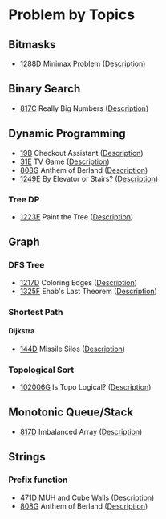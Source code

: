 # Problem by Topics

## Bitmasks

- [1288D](1288/d/d.cc) Minimax Problem ([Description](https://codeforces.com/problemset/problem/1288/D))

## Binary Search

- [817C](817/c/c.py) Really Big Numbers ([Description](https://codeforces.com/problemset/problem/817/C))

## Dynamic Programming

- [19B](19/b/b.kt) Checkout Assistant ([Description](https://codeforces.com/problemset/problem/19/B))
- [31E](31/e/e.py) TV Game ([Description](https://codeforces.com/problemset/problem/31/E))
- [808G](808/g/g.cc) Anthem of Berland ([Description](https://codeforces.com/problemset/problem/808/G)) 
- [1249E](1249/e/e.cc) By Elevator or Stairs? ([Description](https://codeforces.com/problemset/problem/1249/E))

### Tree DP

- [1223E](1223/e/e.cc) Paint the Tree ([Description](https://codeforces.com/problemset/problem/1223/E))

## Graph

### DFS Tree

- [1217D](1217/d/d.py) Coloring Edges ([Description](https://codeforces.com/problemset/problem/1217/D))
- [1325F](1325/f/f.cc) Ehab's Last Theorem ([Description](https://codeforces.com/problemset/problem/1325/F))

### Shortest Path

#### Dijkstra

- [144D](144/d/d.kt) Missile Silos ([Description](https://codeforces.com/problemset/problem/144/D))

### Topological Sort

- [102006G](gym/102006/g/g.cc) Is Topo Logical? ([Description](https://codeforces.com/gym/102006/problem/G))

## Monotonic Queue/Stack

- [817D](817/d/d.cc) Imbalanced Array ([Description](https://codeforces.com/problemset/problem/817/D)) 

## Strings

### Prefix function
- [471D](471/d/d.py) MUH and Cube Walls ([Description](https://codeforces.com/problemset/problem/471/D)) 
- [808G](808/g/g.cc) Anthem of Berland ([Description](https://codeforces.com/problemset/problem/808/G)) 